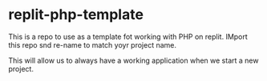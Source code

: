 # replit-php-template

This is a repo to use as a template fot working with PHP on replit. IMport this repo snd re-name to match yoyr project name.


This will allow us to always have a working application when we start a new project.

